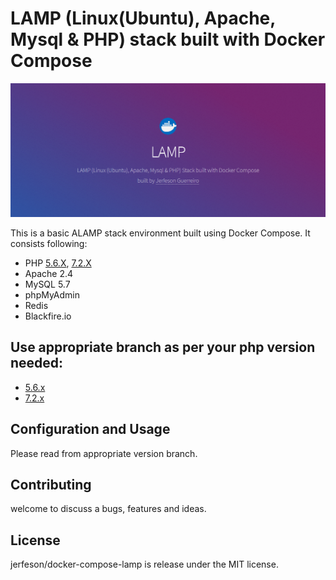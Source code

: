 # LAMP (Linux(Ubuntu), Apache, Mysql & PHP) stack built with Docker Compose

![Landing Page](screenshot.png)

This is a basic ALAMP stack environment built using Docker Compose. It consists following:

- PHP [5.6.X][], [7.2.X][]
- Apache 2.4
- MySQL 5.7
- phpMyAdmin
- Redis
- Blackfire.io

## Use appropriate branch as per your php version needed:

* [5.6.x][]
* [7.2.x][]

## Configuration and Usage

Please read from appropriate version branch.

## Contributing

welcome to discuss a bugs, features and ideas.

## License

jerfeson/docker-compose-lamp is release under the MIT license.

[5.6.x]:https://github.com/jerfeson/docker-compose-lamp/tree/5.6.x
[7.2.x]:https://github.com/jerfeson/docker-compose-lamp/tree/7.2.x
